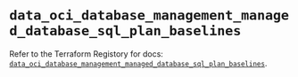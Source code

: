 # `data_oci_database_management_managed_database_sql_plan_baselines`

Refer to the Terraform Registory for docs: [`data_oci_database_management_managed_database_sql_plan_baselines`](https://registry.terraform.io/providers/oracle/oci/6.18.0/docs/data-sources/database_management_managed_database_sql_plan_baselines).
